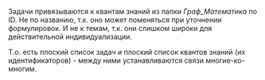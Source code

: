Задачи привязываются к квантам знаний из папки _Граф_Математика_ по ID.
Не по названию, т.к. оно может поменяться при уточнении формулировок. И не к темам, т.к. они слишком широки для действительной индивидуализации.

Т.о. есть плоский список задач и плоский список квантов знаний (их идентификаторов) - между ними устанавливаются связи многие-ко-многим.
